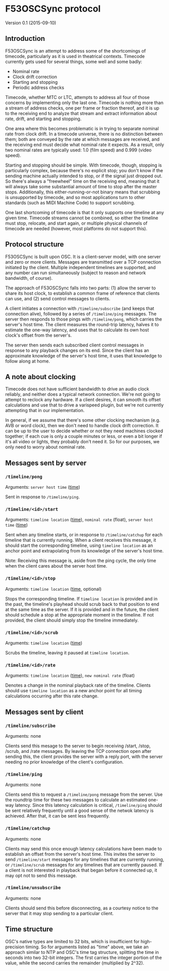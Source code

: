 # F53OSCSync protocol

Version 0.1 (2015-09-10)

## Introduction

F53OSCSync is an attempt to address some of the shortcomings of timecode, particularly as it is used in theatrical contexts. Timecode currently gets used for several things, some well and some badly:

- Nominal rate
- Clock drift correction
- Starting and stopping
- Periodic address checks

Timecode, whether MTC or LTC, attempts to address all four of those concerns by implementing only the last one. Timecode is nothing more than a stream of address checks, one per frame or fraction thereof, and it is up to the receiving end to analyze that stream and extract information about rate, drift, and starting and stopping.

One area where this becomes problematic is in trying to separate nominal rate from clock drift. In a timecode universe, there is no distinction between them; both are conveyed by the rate at which messages are received, and the receiving end must decide what nominal rate it expects. As a result, only two nominal rates are typically used: 1.0 (film speed) and 0.999 (video speed).

Starting and stopping should be simple. With timecode, though, stopping is particularly complex, because there's no explicit stop; you don't know if the sending machine actually intended to stop, or if the signal just dropped out. So there's always a "freewheel" time on the receiving end, meaning that it will always take some substantial amount of time to stop after the master stops. Additionally, this either-running-or-not binary means that scrubbing is unsupported by timecode, and so most applications turn to other standards (such as MIDI Machine Code) to support scrubbing.

One last shortcoming of timecode is that it only supports one timeline at any given time. Timecode streams cannot be combined, so either the timeline must stop, relocate, and start again, or multiple physical channels of timecode are needed (however, most platforms do not support this).


## Protocol structure

F53OSCSync is built upon OSC. It is a client-server model, with one server and zero or more clients. Messages are transmitted over a TCP connection initiated by the client. Multiple independent timelines are supported, and any number can run simultaneously (subject to reason and network bandwidth, of course).

The approach of F53OSCSync falls into two parts: (1) allow the server to share its host clock, to establish a common frame of reference that clients can use, and (2) send control messages to clients.

A client initiates a connection with `/timeline/subscribe` (and keeps that connection alive), followed by a series of `/timeline/ping` messages. The server then responds to those pings with `/timeline/pong`, which carries the server's host time. The client measures the round-trip latency, halves it to estimate the one-way latency, and uses that to calculate its own host clock's offset from the server's.

The server then sends each subscribed client control messages in response to any playback changes on its end. Since the client has an approximate knowledge of the server's host time, it uses that knowledge to follow along at home.


## A note about clocking

Timecode does not have sufficient bandwidth to drive an audio clock reliably, and neither does a typical network connection. We're not going to attempt to reclock any hardware. If a client desires, it can smooth its offset calculations and use that to drive a varispeed plugin, but we're not currently attempting that in our implementation.

In general, if we assume that there's some other clocking mechanism (e.g. AVB or word clock), then we don't need to handle clock drift correction. It can be up to the user to decide whether or not they need machines clocked together; if each cue is only a couple minutes or less, or even a bit longer if it's all video or lights, they probably don't need it. So for our purposes, we only need to worry about nominal rate.



## Messages sent by server

### `/timeline/pong`

Arguments: `server host time` ([time](#time-def))

Sent in response to `/timeline/ping`.


### `/timeline/<id>/start`

Arguments: `timeline location` ([time](#time-def)), `nominal rate` (float), `server host time` ([time](#time-def))

Sent when any timeline starts, or in response to `/timeline/catchup` for each timeline that is currently running. When a client receives this message, it should start the corresponding timeline, using `timeline location` as an anchor point and extrapolating from its knowledge of the server's host time.

Note: Receiving this message is, aside from the ping cycle, the only time when the client cares about the server host time. 


### `/timeline/<id>/stop`

Arguments: `timeline location` ([time](#time-def), optional)

Stops the corresponding timeline. If `timeline location` is provided and in the past, the timeline's playhead should scrub back to that position to end at the same time as the server. If it is provided and in the future, the client should schedule a stop at the appropriate moment in the timeline. If not provided, the client should simply stop the timeline immediately.


### `/timeline/<id>/scrub`

Arguments: `timeline location` ([time](#time-def))

Scrubs the timeline, leaving it paused at `timeline location`.


### `/timeline/<id>/rate`

Arguments: `timeline location` ([time](#time-def)), `new nominal rate` (float)

Denotes a change in the nominal playback rate of the timeline. Clients should use `timeline location` as a new anchor point for all timing calculations occurring after this rate change.


## Messages sent by client

### `/timeline/subscribe`

Arguments: none

Clients send this mesage to the server to begin receiving /start, /stop, /scrub, and /rate messages. By leaving the TCP connection open after sending this, the client provides the server with a reply port, with the server needing no prior knowledge of the client's configuration.


### `/timeline/ping`

Arguments: none

Clients send this to request a `/timeline/pong` message from the server. Use the roundtrip time for these two messages to calculate an estimated one-way latency. Since this latency calculation is critical, `/timeline/ping` should be sent relatively frequently until a good sense of the netwok latency is achieved. After that, it can be sent less frequently.


### `/timeline/catchup`

Arguments: none

Clients may send this once enough latency calculations have been made to establish an offset from the server's host time. This invites the server to send `/timeline/start` messages for any timelines that are currently running, or `/timeline/scrub` messages for any timelines that are currently paused. If a client is not interested in playback that began before it connected up, it may opt not to send this message.


### `/timeline/unsubscribe`

Arguments: none

Clients should send this before disconnecting, as a courtesy notice to the server that it may stop sending to a particular client.


<a name="time-def"></a>

## Time structure

OSC's native types are limited to 32 bits, which is insufficient for high-precision timing. So for arguments listed as "time" above, we take an approach similar to NTP and OSC's time tag structure, splitting the time in seconds into two 32-bit integers. The first carries the integer portion of the value, while the second carries the remainder (multiplied by 2^32).